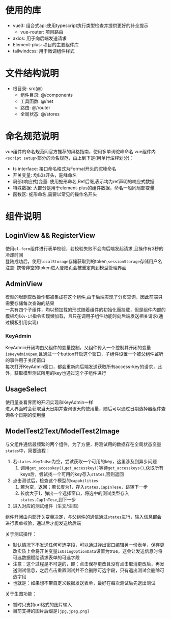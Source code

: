# 使用的库

- vue3: 组合式api;使用typescript执行类型检查并提供更好的补全提示  
  - vue-router: 项目路由
- axios: 用于向后端发送请求
- Element-plus: 项目的主要组件库
- tailwindcss: 用于微调组件样式

# 文件结构说明

- 根目录: src(@)
  - 组件目录: @/components
  - 工具函数: @/net
  - 路由: @/router
  - 全局状态: @/stores

# 命名规范说明

vue组件的命名规范同官方推荐的风格指南，使用多单词驼峰命名
vue组件内`<script setup>`部分的命名规范，由上到下是(用单行注释划分)：  

- ts interface: 接口命名格式为Format开头的驼峰命名
- 开关变量: 均以is开头，驼峰命名
- 局部(响应式)变量: 使用蛇形命名,Ref后缀,表示均为ref声明的响应式数据
- 特殊数据: 大部分是用于element-plus的组件数据，命名一般同局部变量
- 函数区: 蛇形命名,需要以常见的操作名开头

# 组件说明

## LoginView && RegisterView

使用`el-form`组件进行表单校验，若校验失败不会向后端发起请求,且操作有3秒的冷却时间    
登陆成功后，使用`localStorage`存储获取到的token,`sessionStorage`存储用户名  
注意: 携带非空的token进入登陆页会被重定向到模型管理界面  

## AdminView

模型的增删查改操作都被集成在这个组件,由于后端实现了分页查询，因此前端只需要存储每次查询的结果  
一共有四个子组件，均以预加载的形式随着组件的初始化而挂载，但是组件内部的模板均以`v-if`指令实现懒加载，且只在调用子组件功能时向后端发送相关请求(通过模板引用实现)  

### KeyAdmin

KeyAdmin开闭均由父组件的变量控制，父组件传入一个控制其开闭的变量`isKeyAdminOpen`,且通过一个button开启这个窗口，子组件设置一个被父组件监听的事件用于关闭窗口  
每次打开KeyAdmin窗口，都会重新向后端发送获取所有access-key的请求，此外，获取模型测试所用的key也通过这个子组件进行  

## UsageSelect

使用量查看界面的开闭实现和KeyAdmin一样  
进入界面时会获取当天日期并查询该天的使用量，随后可以通过日期选择器组件查询各个日期的使用量

## ModelTest2Text/ModelTest2Image

与父组件通信最频繁的两个组件，为了方便，将测试用的数据存在全局状态变量`states`中，简要流程：  

1. 若`states.KeyInUse`为空，尝试获取一个可用的key，这里涉及到异步问题
   1. 调用`get_accesskey()`,`get_accesskey()`等待`get_accesskeys()`,获取所有keys后，尝试找一个可用的key存入`states`,否则返回
2. 点击测试后，检查这个模型的`capabilities`
   1. 若为空，返回；若长度为1，存入`states.CapInTese`，跳转下一步
   2. 长度大于1，弹出一个选择窗口，将选中的测试类型存入`states.CapInTese`,到下一步
3. 进入对应的测试组件（生文/生图）

组件开闭由内部开关变量决定，与父组件的通信通过`states`进行，输入信息都会进行表单校验，通过后才能发送给后端  

关于测试操作：  

- 默认情况下不发送任何可选字段，可以通过弹出窗口编辑另一份表单，保存更改实质上会将开关变量`isUsingOptionData`设置为true，这会让发送信息时将可选数据赋给请求表单的可选字段
- 注意：这个过程是不可逆的，即：点击保存更改且没有点击取消更改后，再发送测试信息，之后点击重置测试并不会删除可选字段，只有退出测试会删除可选字段
- 也就是：如果想不带自定义数据发送表单，最好在每次测试后先退出测试  

关于生图功能：

- 暂时只支持url格式的图片输入
- 目前支持的图片后缀是`[jpg,jpeg,png]`